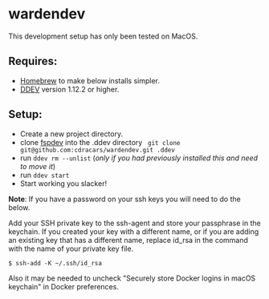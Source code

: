 # wardendev

This development setup has only been tested on MacOS.

## Requires: 
- [Homebrew](https://docs.brew.sh/Installation) to make below installs simpler.
- [DDEV](https://ddev.readthedocs.io/en/stable/) version 1.12.2 or higher.

## Setup:
- Create a new project directory.
- clone [fspdev](https://github.com/cdracars/wardendev) into the .ddev directory
``` git clone git@github.com:cdracars/wardendev.git .ddev```
- run `ddev rm --unlist` (_only if you had previously installed this and need to move it_)
- run `ddev start`
- Start working you slacker!

__Note__:
If you have a password on your ssh keys you will need to do the below.

Add your SSH private key to the ssh-agent and store your passphrase in the keychain. If you created your key with a different name, or if you are adding an existing key that has a different name, replace id_rsa in the command with the name of your private key file.

```$ ssh-add -K ~/.ssh/id_rsa```

Also it may be needed to uncheck "Securely store Docker logins in macOS keychain" in Docker preferences.
